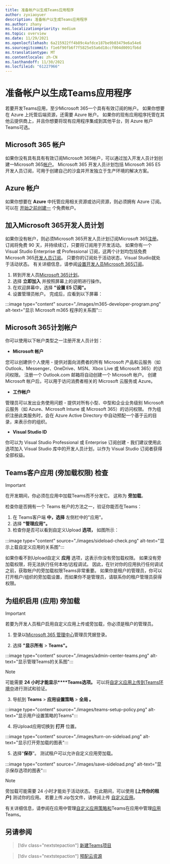 ```yaml
---
title: 准备帐户以生成Teams应用程序
author: zyxiaoyuer
description: 准备帐户以生成Teams应用程序
ms.author: zhany
ms.localizationpriority: medium
ms.topic: overview
ms.date: 11/29/2021
ms.openlocfilehash: 6a215922ff4b89c4afdce187be9b03479e6a54e6
ms.sourcegitcommit: f1e6f90fb6f7f5825e55a6d18ccf004d0091fb6d
ms.translationtype: MT
ms.contentlocale: zh-CN
ms.lasthandoff: 11/30/2021
ms.locfileid: "61227966"
---
```

# <a name="prepare-accounts-to-build-teams-apps"></a>准备帐户以生成Teams应用程序

若要开发Teams应用，至少Microsoft 365一个具有有效订阅的帐户。 如果你想要在 Azure 上托管后端资源，还需要 Azure 帐户。 如果你的现有应用程序托管在其他云提供商上，并且你想要将现有应用程序集成到其他平台，则 Azure 帐户Teams可选。

## <a name="microsoft-365-account"></a>Microsoft 365 帐户

如果你没有具有具有有效订阅Microsoft 365帐户，可以通过加入开发人员计划创建一Microsoft 365[帐户](https://developer.microsoft.com/microsoft-365/dev-program)。 Microsoft 365 开发人员计划包括 Microsoft 365 E5 开发人员订阅，可用于创建自己的沙盒并开发独立于生产环境的解决方案。

## <a name="azure-account"></a>Azure 帐户

如果你想要在 **Azure** 中托管应用相关资源或访问资源，则必须拥有 Azure 订阅。 可以在 [开始之前创建一](https://azure.microsoft.com/free/) 个免费帐户。

## <a name="join-microsoft-365-developer-program"></a>加入Microsoft 365开发人员计划 

如果你没有帐户，则必须Microsoft 365开发人员计划订阅Microsoft 365[注册](https://developer.microsoft.com/microsoft-365/dev-program)。 订阅将免费 90 天，并持续续订，只要将订阅用于开发活动。 如果你有一个 Visual Studio Enterprise 或 Professional 订阅，这两个计划均包括免费Microsoft 365[开发人员订阅](https://aka.ms/MyVisualStudioBenefits)。 只要你的订阅处于活动状态，Visual Studio就处于活动状态。 有关详细信息，请参阅[设置开发人员Microsoft 365订阅](https://developer.microsoft.com/microsoft-365/dev-program)。

1. 转到开发人员[Microsoft 365计划](https://developer.microsoft.com/microsoft-365/dev-program)。
2. 选择 **立即加入** 并按照屏幕上的说明进行操作。
3. 在欢迎屏幕中，选择 **"设置 E5 订阅"。**
4. 设置管理员帐户。 完成后，应看到以下屏幕：

:::image type="content" source="./images/m365-developer-program.png" alt-text="显示 Microsoft m365 程序的关系图":::

## <a name="accounts-for-microsoft-365-developer-program"></a>Microsoft 365计划帐户

你可以使用以下帐户类型之一注册开发人员计划：

- **Microsoft 帐户** 

您可以创建供个人使用 - 提供对面向消费者的所有 Microsoft 产品和云服务（如 Outlook、Messenger、OneDrive、MSN、Xbox Live 或 Microsoft 365）的访问权限。 注册一个 Outlook.com 邮箱将自动创建一个 Microsoft 帐户。 创建 Microsoft 帐户后，可以用于访问消费者相关的 Microsoft 云服务或 Azure。

- **工作帐户**

 管理员可以发出业务使用问题 - 提供对所有小型、中型和企业业务级别 Microsoft 云服务（如 Azure、Microsoft Intune 或 Microsoft 365）的访问权限。 作为组织注册此类服务时，会在 Azure Active Directory 中自动预配一个基于云的目录，来表示你的组织。

- **Visual Studio ID**

你可以为 Visual Studio Professional 或 Enterprise 订阅创建 - 我们建议使用此选项加入 Visual Studio 库中的开发人员计划，以作为 Visual Studio 订阅者获得全部权益。

## <a name="teams-customer-app-uploading-sideloading-permission-check"></a>Teams客户应用 (旁加载权限) 检查

> [!IMPORTANT]
> 在开发期间，你必须在应用中加载Teams而不分发它。 这称为 **旁加载**。

检查你是否拥有一个 Teams 帐户的方法之一，验证你能否在Teams：

1. 在 Teams客户端 **中，选择** 左侧栏中的"应用"。
2. 选择 **"管理应用"。**
3. 检查你是否可以看到自定义Upload **选项，** 如图所示：

:::image type="content" source="./images/sideload-check.png" alt-text="显示上载自定义应用的关系图":::

如果你看不到Upload自定义 **应用** 选项，这表示你没有旁加载权限。 如果没有旁加载权限，将无法执行任何本地/远程调试。 因此，在针对你的应用执行任何调试之前，获取帐户的旁加载权限Teams非常重要。 如果你是租户的管理员，你可以打开租户/组织的旁加载设置，而如果你不是管理员，请联系你的租户管理员获得权限。

## <a name="enable-custom-app-uploading-sideloading--for-your-organization"></a>为组织启用 (应用) 旁加载

> [!IMPORTANT]
> 若要为开发人员租户启用自定义应用上传或旁加载，你必须是租户的管理员。

1. 登录以[Microsoft 365 管理中心](https://admin.microsoft.com/Adminportal/Home?source=applauncher#/homepage#/)管理员凭据登录。

2. 选择 **"显示所有**  >  **Teams"。**

:::image type="content" source="./images/admin-center-teams.png" alt-text="显示管理Teams的关系图":::

> [!NOTE]
> 可能需要 **24 小时才能显示****Teams选项。** 可以将[自定义应用上传到Teams环境中](/microsoftteams/upload-custom-apps)进行测试和验证。

3. 导航到 **Teams**  >  **应用设置策略**  >  **全局 。**

:::image type="content" source="./images/teams-setup-policy.png" alt-text="显示用户设置策略的Teams":::

4. 将Upload应用切换到 **打开** 位置。

:::image type="content" source="./images/turn-on-sideload.png" alt-text="显示打开旁加载的图表":::

5. 选择“**保存**”。 测试租户可以允许自定义应用旁加载。

:::image type="content" source="./images/save-sideload.png" alt-text="显示保存选项的图表":::

> [!Note]
> 旁加载可能需要 24 小时才能处于活动状态。 在此期间，可以使用 **[上传你的租户]** 测试你的应用。 若要上传.zip包文件，请参阅上传 [自定义应用](/microsoftteams/teams-app-setup-policies)。

有关详细信息，请参阅在应用中管理[自定义应用策略和](/microsoftteams/teams-custom-app-policies-and-settings)Teams在应用中管理[应用](/microsoftteams/teams-app-setup-policies)Teams。

## <a name="see-also"></a>另请参阅

> [!div class="nextstepaction"]
> [新建Teams项目](create-new-project.md)

> [!div class="nextstepaction"]
> [预配云资源](provision.md)
